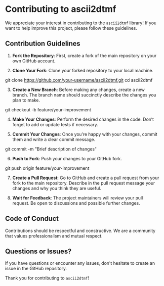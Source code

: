 # Contributing to ascii2dtmf

We appreciate your interest in contributing to the `ascii2dtmf` library! If you want to help improve this project, please follow these guidelines.

## Contribution Guidelines

1. **Fork the Repository**: First, create a fork of the main repository on your own GitHub account.

2. **Clone Your Fork**: Clone your forked repository to your local machine.

git clone https://github.com/your-username/ascii2dtmf.git
cd ascii2dtmf


3. **Create a New Branch**: Before making any changes, create a new branch. The branch name should succinctly describe the changes you plan to make.

git checkout -b feature/your-improvement


4. **Make Your Changes**: Perform the desired changes in the code. Don’t forget to add or update tests if necessary.

5. **Commit Your Changes**: Once you're happy with your changes, commit them and write a clear commit message.

git commit -m "Brief description of changes"


6. **Push to Fork**: Push your changes to your GitHub fork.

git push origin feature/your-improvement


7. **Create a Pull Request**: Go to GitHub and create a pull request from your fork to the main repository. Describe in the pull request message your changes and why you think they are useful.

8. **Wait for Feedback**: The project maintainers will review your pull request. Be open to discussions and possible further changes.

## Code of Conduct

Contributions should be respectful and constructive. We are a community that values professionalism and mutual respect.

## Questions or Issues?

If you have questions or encounter any issues, don't hesitate to create an issue in the GitHub repository.

Thank you for contributing to `ascii2dtmf`!
